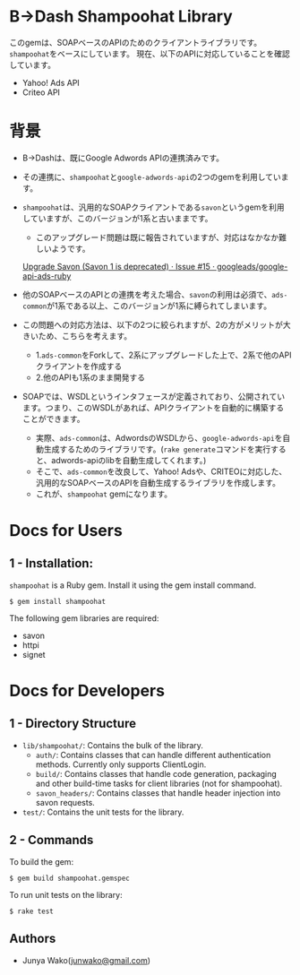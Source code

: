 # B->Dash Shampoohat Library

このgemは、SOAPベースのAPIのためのクライアントライブラリです。
`shampoohat`をベースにしています。
現在、以下のAPIに対応していることを確認しています。
- Yahoo! Ads API
- Criteo API

# 背景
- B->Dashは、既にGoogle Adwords APIの連携済みです。
- その連携に、`shampoohat`と`google-adwords-api`の2つのgemを利用しています。
- `shampoohat`は、汎用的なSOAPクライアントである`savon`というgemを利用していますが、このバージョンが1系と古いままです。
  - このアップグレード問題は既に報告されていますが、対応はなかなか難しいようです。

  [Upgrade Savon (Savon 1 is deprecated) · Issue #15 · googleads/google-api-ads-ruby](https://github.com/googleads/google-api-ads-ruby/issues/15)

- 他のSOAPベースのAPIとの連携を考えた場合、`savon`の利用は必須で、`ads-common`が1系である以上、このバージョンが1系に縛られてしまいます。
- この問題への対応方法は、以下の2つに絞られますが、2の方がメリットが大きいため、こちらを考えます。
  - 1.`ads-common`をForkして、2系にアップグレードした上で、2系で他のAPIクライアントを作成する
  - 2.他のAPIも1系のまま開発する
- SOAPでは、WSDLというインタフェースが定義されており、公開されています。つまり、このWSDLがあれば、APIクライアントを自動的に構築することができます。
  - 実際、`ads-common`は、AdwordsのWSDLから、`google-adwords-api`を自動生成するためのライブラリです。(`rake generate`コマンドを実行すると、adwords-apiのlibを自動生成してくれます。)
  - そこで、`ads-common`を改良して、Yahoo! Adsや、CRITEOに対応した、汎用的なSOAPベースのAPIを自動生成するライブラリを作成します。
  - これが、`shampoohat` gemになります。

# Docs for Users

## 1 - Installation:

`shampoohat` is a Ruby gem.
Install it using the gem install command.

    $ gem install shampoohat

The following gem libraries are required:

 - savon
 - httpi
 - signet

# Docs for Developers

## 1 - Directory Structure

- `lib/shampoohat/`: Contains the bulk of the library.
  - `auth/`: Contains classes that can handle different authentication methods.
    Currently only supports ClientLogin.
  - `build/`: Contains classes that handle code generation, packaging and other
    build-time tasks for client libraries (not for shampoohat).
  - `savon_headers/`: Contains classes that handle header injection into savon
    requests.
- `test/`: Contains the unit tests for the library.


## 2 - Commands

To build the gem:

    $ gem build shampoohat.gemspec

To run unit tests on the library:

    $ rake test

## Authors

 - Junya Wako(junwako@gmail.com)
